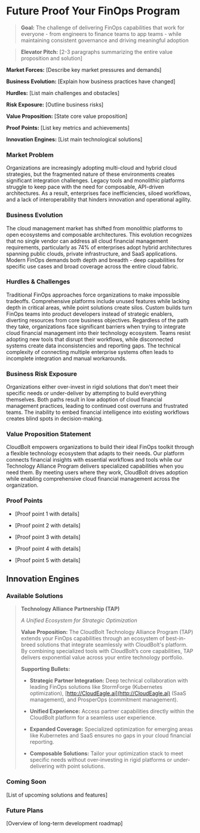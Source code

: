 # Future Proof Your FinOps Program

> **Goal:** The challenge of delivering FinOps capabilities that work for everyone - from engineers to finance teams to app teams - while maintaining consistent governance and driving meaningful adoption

> **Elevator Pitch:** [2-3 paragraphs summarizing the entire value proposition and solution]

**Market Forces:** [Describe key market pressures and demands]

**Business Evolution:** [Explain how business practices have changed]

**Hurdles:** [List main challenges and obstacles]

**Risk Exposure:** [Outline business risks]

**Value Proposition:** [State core value proposition]

**Proof Points:** [List key metrics and achievements]

**Innovation Engines:** [List main technological solutions]

### Market Problem

Organizations are increasingly adopting multi-cloud and hybrid cloud strategies, but the fragmented nature of these environments creates significant integration challenges. Legacy tools and monolithic platforms struggle to keep pace with the need for composable, API-driven architectures. As a result, enterprises face inefficiencies, siloed workflows, and a lack of interoperability that hinders innovation and operational agility.

### Business Evolution

The cloud management market has shifted from monolithic platforms to open ecosystems and composable architectures. This evolution recognizes that no single vendor can address all cloud financial management requirements, particularly as 74% of enterprises adopt hybrid architectures spanning public clouds, private infrastructure, and SaaS applications. Modern FinOps demands both depth and breadth - deep capabilities for specific use cases and broad coverage across the entire cloud fabric.

### Hurdles & Challenges

Traditional FinOps approaches force organizations to make impossible tradeoffs. Comprehensive platforms include unused features while lacking depth in critical areas, while point solutions create silos. Custom builds turn FinOps teams into product developers instead of strategic enablers, diverting resources from core business objectives. Regardless of the path they take, organizations face significant barriers when trying to integrate cloud financial management into their technology ecosystem. Teams resist adopting new tools that disrupt their workflows, while disconnected systems create data inconsistencies and reporting gaps. The technical complexity of connecting multiple enterprise systems often leads to incomplete integration and manual workarounds.

### Business Risk Exposure

Organizations either over-invest in rigid solutions that don't meet their specific needs or under-deliver by attempting to build everything themselves. Both paths result in low adoption of cloud financial management practices, leading to continued cost overruns and frustrated teams. The inability to embed financial intelligence into existing workflows creates blind spots in decision-making.

### Value Proposition Statement

CloudBolt empowers organizations to build their ideal FinOps toolkit through a flexible technology ecosystem that adapts to their needs. Our platform connects financial insights with essential workflows and tools while our Technology Alliance Program delivers specialized capabilities when you need them. By meeting users where they work, CloudBolt drives adoption while enabling comprehensive cloud financial management across the organization.

### Proof Points

- [Proof point 1 with details]
    
- [Proof point 2 with details]
    
- [Proof point 3 with details]
    
- [Proof point 4 with details]
    
- [Proof point 5 with details]
    

## Innovation Engines

### Available Solutions

> **Technology Alliance Partnership (TAP)**
> 
> _A Unified Ecosystem for Strategic Optimization_
> 
> **Value Proposition:** The CloudBolt Technology Alliance Program (TAP) extends your FinOps capabilities through an ecosystem of best-in-breed solutions that integrate seamlessly with CloudBolt's platform. By combining specialized tools with CloudBolt’s core capabilities, TAP delivers exponential value across your entire technology portfolio.
> 
> **Supporting Bullets:**
> 
> - **Strategic Partner Integration:** Deep technical collaboration with leading FinOps solutions like StormForge (Kubernetes optimization), [http://CloudEagle.ai](http://CloudEagle.ai) (SaaS management), and ProsperOps (commitment management).
>     
> - **Unified Experience:** Access partner capabilities directly within the CloudBolt platform for a seamless user experience.
>     
> - **Expanded Coverage:** Specialized optimization for emerging areas like Kubernetes and SaaS ensures no gaps in your cloud financial reporting.
>     
> - **Composable Solutions:** Tailor your optimization stack to meet specific needs without over-investing in rigid platforms or under-delivering with point solutions.
>     

### Coming Soon

[List of upcoming solutions and features]

### Future Plans

[Overview of long-term development roadmap]